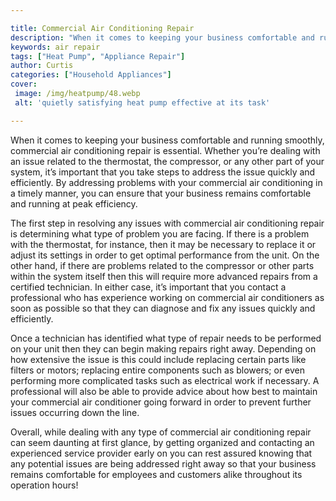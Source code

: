```yaml
---

title: Commercial Air Conditioning Repair
description: "When it comes to keeping your business comfortable and running smoothly, commercial air conditioning repair is essential. Whether ...scroll on and keep learning"
keywords: air repair
tags: ["Heat Pump", "Appliance Repair"]
author: Curtis
categories: ["Household Appliances"]
cover: 
 image: /img/heatpump/48.webp
 alt: 'quietly satisfying heat pump effective at its task'

---
```


When it comes to keeping your business comfortable and running smoothly, commercial air conditioning repair is essential. Whether you’re dealing with an issue related to the thermostat, the compressor, or any other part of your system, it’s important that you take steps to address the issue quickly and efficiently. By addressing problems with your commercial air conditioning in a timely manner, you can ensure that your business remains comfortable and running at peak efficiency.

The first step in resolving any issues with commercial air conditioning repair is determining what type of problem you are facing. If there is a problem with the thermostat, for instance, then it may be necessary to replace it or adjust its settings in order to get optimal performance from the unit. On the other hand, if there are problems related to the compressor or other parts within the system itself then this will require more advanced repairs from a certified technician. In either case, it’s important that you contact a professional who has experience working on commercial air conditioners as soon as possible so that they can diagnose and fix any issues quickly and efficiently.

Once a technician has identified what type of repair needs to be performed on your unit then they can begin making repairs right away. Depending on how extensive the issue is this could include replacing certain parts like filters or motors; replacing entire components such as blowers; or even performing more complicated tasks such as electrical work if necessary. A professional will also be able to provide advice about how best to maintain your commercial air conditioner going forward in order to prevent further issues occurring down the line.

Overall, while dealing with any type of commercial air conditioning repair can seem daunting at first glance, by getting organized and contacting an experienced service provider early on you can rest assured knowing that any potential issues are being addressed right away so that your business remains comfortable for employees and customers alike throughout its operation hours!
